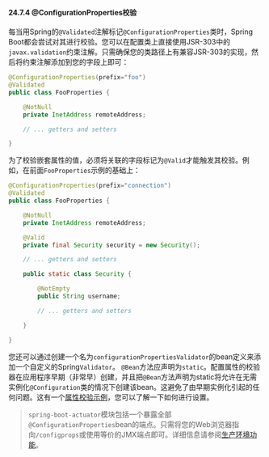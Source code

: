 #### 24.7.4 @ConfigurationProperties校验

每当用Spring的`@Validated`注解标记`@ConfigurationProperties`类时，Spring Boot都会尝试对其进行校验。您可以在配置类上直接使用JSR-303中的`javax.validation`约束注解。只需确保您的类路径上有兼容JSR-303的实现，然后将约束注解添加到您的字段上即可：

```java
@ConfigurationProperties(prefix="foo")
@Validated
public class FooProperties {

    @NotNull
    private InetAddress remoteAddress;

    // ... getters and setters

}
```

为了校验嵌套属性的值，必须将关联的字段标记为`@Valid`才能触发其校验。例如，在前面`FooProperties`示例的基础上：

```java
@ConfigurationProperties(prefix="connection")
@Validated
public class FooProperties {

    @NotNull
    private InetAddress remoteAddress;

    @Valid
    private final Security security = new Security();

    // ... getters and setters

    public static class Security {

        @NotEmpty
        public String username;

        // ... getters and setters

    }

}
```

您还可以通过创建一个名为`configurationPropertiesValidator`的bean定义来添加一个自定义的Spring`Validator`。 `@Bean`方法应声明为`static`。配置属性的校验器在应用程序早期（非常早）创建，并且把`@Bean`方法声明为static将允许在无需实例化`@Configuration`类的情况下创建该bean。这避免了由早期实例化引起的任何问题。这有一个[属性校验示例](https://github.com/spring-projects/spring-boot/tree/v1.5.21.RELEASE/spring-boot-samples/spring-boot-sample-property-validation)，您可以了解一下如何进行设置。

>`spring-boot-actuator`模块包括一个暴露全部`@ConfigurationProperties`bean的端点。只需将您的Web浏览器指向`/configprops`或使用等价的JMX端点即可。详细信息请参阅[生产环境功能](../V.Spring_Boot_Actuator_Production-ready_features/47.Endpoints.md)。